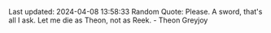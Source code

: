 Last updated: 2024-04-08 13:58:33
Random Quote: Please.  A sword, that's all I ask.  Let me die as Theon, not as Reek.  -  Theon Greyjoy